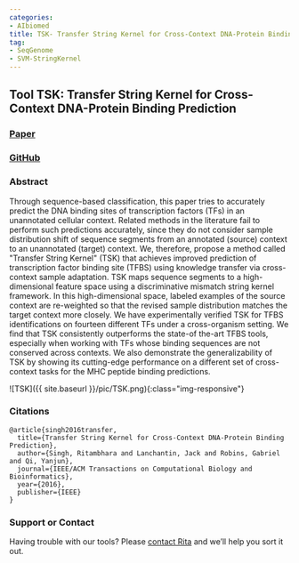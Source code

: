 ```yaml
---
categories:
- AIbiomed
title: TSK- Transfer String Kernel for Cross-Context DNA-Protein Binding Prediction
tag:  
- SeqGenome
- SVM-StringKernel
---
```



<a name="tsk"></a>
## Tool TSK: Transfer String Kernel for Cross-Context DNA-Protein Binding Prediction

### [Paper](https://www.ncbi.nlm.nih.gov/pubmed/27654939)


### [GitHub](https://github.com/QData/TransferStringKernel)


### Abstract
Through sequence-based classification, this paper tries to accurately predict the DNA binding sites of transcription factors (TFs) in an unannotated cellular context. Related methods in the literature fail to perform such predictions accurately, since they do not consider sample distribution shift of sequence segments from an annotated (source) context to an unannotated (target) context. We, therefore, propose a method called "Transfer String Kernel" (TSK) that achieves improved prediction of transcription factor binding site (TFBS) using knowledge transfer via cross-context sample adaptation. TSK maps sequence segments to a high-dimensional feature space using a discriminative mismatch string kernel framework. In this high-dimensional space, labeled examples of the source context are re-weighted so that the revised sample distribution matches the target context more closely. We have experimentally verified TSK for TFBS identifications on fourteen different TFs under a cross-organism setting. We find that TSK consistently outperforms the state-of the-art TFBS tools, especially when working with TFs whose binding sequences are not conserved across contexts. We also demonstrate the generalizability of TSK by showing its cutting-edge performance on a different set of cross-context tasks for the MHC peptide binding predictions.

![TSK]({{ site.baseurl }}/pic/TSK.png){:class="img-responsive"}


### Citations

```
@article{singh2016transfer,
  title={Transfer String Kernel for Cross-Context DNA-Protein Binding Prediction},
  author={Singh, Ritambhara and Lanchantin, Jack and Robins, Gabriel and Qi, Yanjun},
  journal={IEEE/ACM Transactions on Computational Biology and Bioinformatics},
  year={2016},
  publisher={IEEE}
}
```


### Support or Contact

Having trouble with our tools? Please [contact Rita](mailto:rs3zz@virginia.edu) and we’ll help you sort it out.
